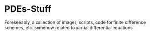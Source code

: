 # PDEs-Stuff
Foreseeably, a collection of images, scripts, code for finite difference schemes, etc. somehow related to partial differential equations.
